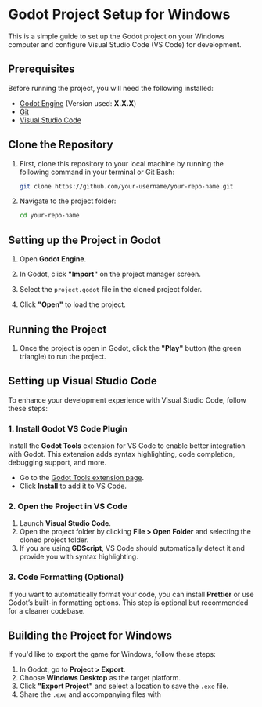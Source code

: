 # Godot Project Setup for Windows

This is a simple guide to set up the Godot project on your Windows computer and configure Visual Studio Code (VS Code) for development.

## Prerequisites

Before running the project, you will need the following installed:

- [Godot Engine](https://godotengine.org/download) (Version used: **X.X.X**)
- [Git](https://git-scm.com/)
- [Visual Studio Code](https://code.visualstudio.com/)

## Clone the Repository

1. First, clone this repository to your local machine by running the following command in your terminal or Git Bash:

    ```bash
    git clone https://github.com/your-username/your-repo-name.git
    ```

2. Navigate to the project folder:

    ```bash
    cd your-repo-name
    ```

## Setting up the Project in Godot

1. Open **Godot Engine**.

2. In Godot, click **"Import"** on the project manager screen.

3. Select the `project.godot` file in the cloned project folder.

4. Click **"Open"** to load the project.

## Running the Project

1. Once the project is open in Godot, click the **"Play"** button (the green triangle) to run the project.

## Setting up Visual Studio Code

To enhance your development experience with Visual Studio Code, follow these steps:

### 1. Install Godot VS Code Plugin

Install the **Godot Tools** extension for VS Code to enable better integration with Godot. This extension adds syntax highlighting, code completion, debugging support, and more.

- Go to the [Godot Tools extension page](https://marketplace.visualstudio.com/items?itemName=justdan01.godot-tools).
- Click **Install** to add it to VS Code.

### 2. Open the Project in VS Code

1. Launch **Visual Studio Code**.
2. Open the project folder by clicking **File > Open Folder** and selecting the cloned project folder.
3. If you are using **GDScript**, VS Code should automatically detect it and provide you with syntax highlighting.

### 3. Code Formatting (Optional)

If you want to automatically format your code, you can install **Prettier** or use Godot’s built-in formatting options. This step is optional but recommended for a cleaner codebase.

## Building the Project for Windows

If you'd like to export the game for Windows, follow these steps:

1. In Godot, go to **Project > Export**.
2. Choose **Windows Desktop** as the target platform.
3. Click **"Export Project"** and select a location to save the `.exe` file.
4. Share the `.exe` and accompanying files with
